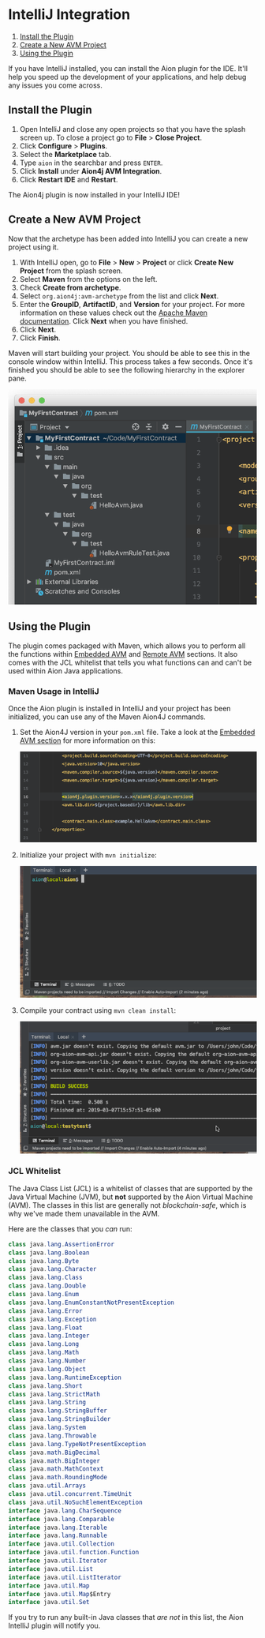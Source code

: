 # IntelliJ Integration

1. [Install the Plugin](#install-the-plugin)
2. [Create a New AVM Project](#create-a-new-avm-project)
3. [Using the Plugin](#using-the-plugin)

If you have IntelliJ installed, you can install the Aion plugin for the IDE. It'll help you speed up the development of your applications, and help debug any issues you come across.

## Install the Plugin

1. Open IntelliJ and close any open projects so that you have the splash screen up. To close a project go to **File** > **Close Project**.
2. Click **Configure** > **Plugins**.
3. Select the **Marketplace** tab.
4. Type `aion` in the searchbar and press `ENTER`.
5. Click **Install** under **Aion4j AVM Integration**.
6. Click **Restart IDE** and **Restart**.

The Aion4j plugin is now installed in your IntelliJ IDE!

## Create a New AVM Project

Now that the archetype has been added into IntelliJ you can create a new project using it.

1. With IntelliJ open, go to **File** > **New** > **Project** or click **Create New Project** from the splash screen.
2. Select **Maven** from the options on the left.
3. Check **Create from archetype**.
4. Select `org.aion4j:avm-archetype` from the list and click **Next**.
5. Enter the **GroupID**, **ArtifactID**, and **Version** for your project. For more information on these values check out the [Apache Maven documentation](https://maven.apache.org/guides/mini/guide-naming-conventions.html). Click **Next** when you have finished.
6. Click **Next**.
7. Click **Finish**.

Maven will start building your project. You should be able to see this in the console window within IntelliJ. This process takes a few seconds. Once it's finished you should be able to see the following hierarchy in the explorer pane.

![Explorer Pane](/aion-virtual-machine/maven/images/explorer-pane.jpg)

## Using the Plugin

The plugin comes packaged with Maven, which allows you to perform all the functions within [Embedded AVM](embedded-avm) and [Remote AVM](remote-avm) sections. It also comes with the JCL whitelist that tells you what functions can and can't be used within Aion Java applications.

### Maven Usage in IntelliJ

Once the Aion plugin is installed in IntelliJ and your project has been initialized, you can use any of the Maven Aion4J commands.

1. Set the Aion4J version in your `pom.xml` file. Take a look at the [Embedded AVM section](embedded-avm) for more information on this:

    ![Editing the Aion4J Plugin Version](images/edit-version.gif)

2. Initialize your project with `mvn initialize`:

    ![Initialize your Project](images/mvn-initialize.gif)

3. Compile your contract using `mvn clean install`:

    ![Compile your Contract](images/mvn-clean-install.gif)

### JCL Whitelist

The Java Class List (JCL) is a whitelist of classes that are supported by the Java Virtual Machine (JVM), but **not** supported by the Aion Virtual Machine (AVM). The classes in this list are generally not _blockchain-safe_, which is why we've made them unavailable in the AVM. 

Here are the classes that you _can_ run:

```java
class java.lang.AssertionError
class java.lang.Boolean
class java.lang.Byte
class java.lang.Character
class java.lang.Class
class java.lang.Double
class java.lang.Enum
class java.lang.EnumConstantNotPresentException
class java.lang.Error
class java.lang.Exception
class java.lang.Float
class java.lang.Integer
class java.lang.Long
class java.lang.Math
class java.lang.Number
class java.lang.Object
class java.lang.RuntimeException
class java.lang.Short
class java.lang.StrictMath
class java.lang.String
class java.lang.StringBuffer
class java.lang.StringBuilder
class java.lang.System
class java.lang.Throwable
class java.lang.TypeNotPresentException
class java.math.BigDecimal
class java.math.BigInteger
class java.math.MathContext
class java.math.RoundingMode
class java.util.Arrays
class java.util.concurrent.TimeUnit
class java.util.NoSuchElementException
interface java.lang.CharSequence
interface java.lang.Comparable
interface java.lang.Iterable
interface java.lang.Runnable
interface java.util.Collection
interface java.util.function.Function
interface java.util.Iterator
interface java.util.List
interface java.util.ListIterator
interface java.util.Map
interface java.util.Map$Entry
interface java.util.Set
```

If you try to run any built-in Java classes that _are not_ in this list, the Aion IntelliJ plugin will notify you.
